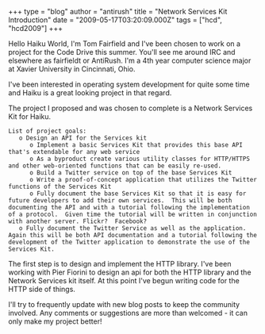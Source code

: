 +++
type = "blog"
author = "antirush"
title = "Network Services Kit Introduction"
date = "2009-05-17T03:20:09.000Z"
tags = ["hcd", "hcd2009"]
+++

Hello Haiku World, I'm Tom Fairfield and I've been chosen to work on a project for the Code Drive this summer.  You'll see me around IRC and elsewhere as fairfieldt or AntiRush.  I'm a 4th year computer science major at Xavier University in Cincinnati, Ohio. 

I've been interested in operating system development for quite some time and Haiku is a great looking project in that regard.   

The project I proposed and was chosen to complete is a Network Services Kit for Haiku.  

    List of project goals:
       o Design an API for the Services kit
          o Implement a basic Services Kit that provides this base API that's extendable for any web service
          o As a byproduct create various utility classes for HTTP/HTTPS and other web-oriented functions that can be easily re-used.
          o Build a Twitter service on top of the base Services Kit
          o Write a proof-of-concept application that utilizes the Twitter functions of the Services Kit
          o Fully document the base Services Kit so that it is easy for future developers to add their own services.  This will be both documenting the API and with a tutorial following the implementation of a protocol.  Given time the tutorial will be written in conjunction with another server. Flickr?  Facebook?
       o Fully document the Twitter Service as well as the application.  Again this will be both API documentation and a tutorial following the development of the Twitter application to demonstrate the use of the Services Kit.   

The first step is to design and implement the HTTP library.  I've been working with Pier Fiorini to design an api for both the HTTP library and the Network Services kit itself.  At this point I've begun writing code for the HTTP side of things.  

I'll try to frequently update with new blog posts to keep the community involved.  Any comments or suggestions are more than welcomed - it can only make my project better!
